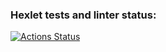 ### Hexlet tests and linter status:
[![Actions Status](https://github.com/ahmed123-collab/frontend-project-44/actions/workflows/hexlet-check.yml/badge.svg)](https://github.com/ahmed123-collab/frontend-project-44/actions)